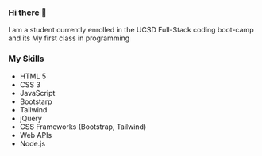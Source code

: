 ### Hi there 👋


I am a student currently enrolled in the UCSD Full-Stack coding boot-camp and its My first class in programming



### My Skills
- HTML 5
- CSS 3
- JavaScript
- Bootstarp
- Tailwind
- jQuery
- CSS Frameworks (Bootstrap, Tailwind)
- Web APIs
- Node.js

<!--
**oliversh99/oliversh99** is a ✨ _special_ ✨ repository because its `README.md` (this file) appears on your GitHub profile.

Here are some ideas to get you started:

- 🔭 I’m currently working on ...
- 🌱 I’m currently learning ...
- 👯 I’m looking to collaborate on ...
- 🤔 I’m looking for help with ...
- 💬 Ask me about ...
- 📫 How to reach me: ...
- 😄 Pronouns: ...
- ⚡ Fun fact: ...
-->
